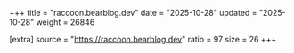 +++
title = "raccoon.bearblog.dev"
date = "2025-10-28"
updated = "2025-10-28"
weight = 26846

[extra]
source = "https://raccoon.bearblog.dev"
ratio = 97
size = 26
+++
